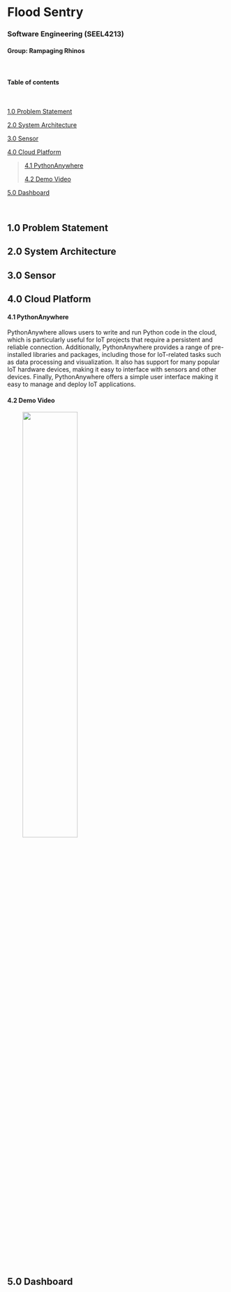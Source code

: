 # Flood Sentry
### Software Engineering (SEEL4213)
#### Group: Rampaging Rhinos

<br> 

#### Table of contents

<br>

[1.0 Problem Statement](#10-problem-statement)

[2.0 System Architecture](#20-system-architecture)

[3.0 Sensor](#30-sensor)

[4.0 Cloud Platform](#40-cloud-platform)
> [4.1 PythonAnywhere](#41-pythonanywhere)
>
> [4.2 Demo Video](#42-demo-video)

[5.0 Dashboard](#50-dashboard)

<br>

## 1.0 Problem Statement


## 2.0 System Architecture


## 3.0 Sensor


## 4.0 Cloud Platform

#### 4.1 PythonAnywhere
PythonAnywhere allows users to write and run Python code in the cloud, which is particularly useful for IoT projects that require a persistent and reliable connection. Additionally, PythonAnywhere provides a range of pre-installed libraries and packages, including those for IoT-related tasks such as data processing and visualization. It also has support for many popular IoT hardware devices, making it easy to interface with sensors and other devices. Finally, PythonAnywhere offers a simple user interface making it easy to manage and deploy IoT applications. 

#### 4.2 Demo Video
&nbsp;&nbsp;&nbsp;&nbsp;&nbsp;&nbsp;&nbsp;&nbsp; [<img src="https://i.ytimg.com/vi/kyg1rLgmdiE/maxresdefault.jpg" width="50%">](https://youtu.be/kyg1rLgmdiE "Click this to open video")

## 5.0 Dashboard
